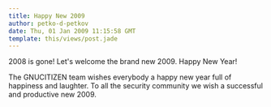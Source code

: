 ```yaml
---
title: Happy New 2009
author: petko-d-petkov
date: Thu, 01 Jan 2009 11:15:58 GMT
template: this/views/post.jade
---
```


2008 is gone! Let's welcome the brand new 2009. Happy New Year!

The GNUCITIZEN team wishes everybody a happy new year full of happiness and laughter. To all the security community we wish a successful and productive new 2009.
